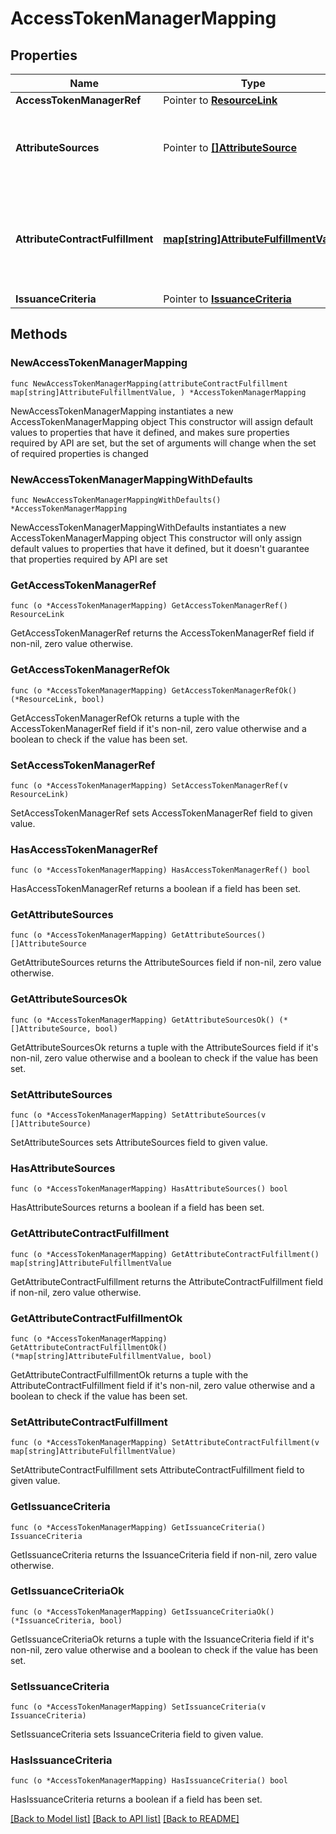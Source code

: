 # AccessTokenManagerMapping

## Properties

Name | Type | Description | Notes
------------ | ------------- | ------------- | -------------
**AccessTokenManagerRef** | Pointer to [**ResourceLink**](ResourceLink.md) |  | [optional] 
**AttributeSources** | Pointer to [**[]AttributeSource**](AttributeSource.md) | A list of configured data stores to look up attributes from. | [optional] 
**AttributeContractFulfillment** | [**map[string]AttributeFulfillmentValue**](AttributeFulfillmentValue.md) | A list of mappings from attribute names to their fulfillment values. | 
**IssuanceCriteria** | Pointer to [**IssuanceCriteria**](IssuanceCriteria.md) |  | [optional] 

## Methods

### NewAccessTokenManagerMapping

`func NewAccessTokenManagerMapping(attributeContractFulfillment map[string]AttributeFulfillmentValue, ) *AccessTokenManagerMapping`

NewAccessTokenManagerMapping instantiates a new AccessTokenManagerMapping object
This constructor will assign default values to properties that have it defined,
and makes sure properties required by API are set, but the set of arguments
will change when the set of required properties is changed

### NewAccessTokenManagerMappingWithDefaults

`func NewAccessTokenManagerMappingWithDefaults() *AccessTokenManagerMapping`

NewAccessTokenManagerMappingWithDefaults instantiates a new AccessTokenManagerMapping object
This constructor will only assign default values to properties that have it defined,
but it doesn't guarantee that properties required by API are set

### GetAccessTokenManagerRef

`func (o *AccessTokenManagerMapping) GetAccessTokenManagerRef() ResourceLink`

GetAccessTokenManagerRef returns the AccessTokenManagerRef field if non-nil, zero value otherwise.

### GetAccessTokenManagerRefOk

`func (o *AccessTokenManagerMapping) GetAccessTokenManagerRefOk() (*ResourceLink, bool)`

GetAccessTokenManagerRefOk returns a tuple with the AccessTokenManagerRef field if it's non-nil, zero value otherwise
and a boolean to check if the value has been set.

### SetAccessTokenManagerRef

`func (o *AccessTokenManagerMapping) SetAccessTokenManagerRef(v ResourceLink)`

SetAccessTokenManagerRef sets AccessTokenManagerRef field to given value.

### HasAccessTokenManagerRef

`func (o *AccessTokenManagerMapping) HasAccessTokenManagerRef() bool`

HasAccessTokenManagerRef returns a boolean if a field has been set.

### GetAttributeSources

`func (o *AccessTokenManagerMapping) GetAttributeSources() []AttributeSource`

GetAttributeSources returns the AttributeSources field if non-nil, zero value otherwise.

### GetAttributeSourcesOk

`func (o *AccessTokenManagerMapping) GetAttributeSourcesOk() (*[]AttributeSource, bool)`

GetAttributeSourcesOk returns a tuple with the AttributeSources field if it's non-nil, zero value otherwise
and a boolean to check if the value has been set.

### SetAttributeSources

`func (o *AccessTokenManagerMapping) SetAttributeSources(v []AttributeSource)`

SetAttributeSources sets AttributeSources field to given value.

### HasAttributeSources

`func (o *AccessTokenManagerMapping) HasAttributeSources() bool`

HasAttributeSources returns a boolean if a field has been set.

### GetAttributeContractFulfillment

`func (o *AccessTokenManagerMapping) GetAttributeContractFulfillment() map[string]AttributeFulfillmentValue`

GetAttributeContractFulfillment returns the AttributeContractFulfillment field if non-nil, zero value otherwise.

### GetAttributeContractFulfillmentOk

`func (o *AccessTokenManagerMapping) GetAttributeContractFulfillmentOk() (*map[string]AttributeFulfillmentValue, bool)`

GetAttributeContractFulfillmentOk returns a tuple with the AttributeContractFulfillment field if it's non-nil, zero value otherwise
and a boolean to check if the value has been set.

### SetAttributeContractFulfillment

`func (o *AccessTokenManagerMapping) SetAttributeContractFulfillment(v map[string]AttributeFulfillmentValue)`

SetAttributeContractFulfillment sets AttributeContractFulfillment field to given value.


### GetIssuanceCriteria

`func (o *AccessTokenManagerMapping) GetIssuanceCriteria() IssuanceCriteria`

GetIssuanceCriteria returns the IssuanceCriteria field if non-nil, zero value otherwise.

### GetIssuanceCriteriaOk

`func (o *AccessTokenManagerMapping) GetIssuanceCriteriaOk() (*IssuanceCriteria, bool)`

GetIssuanceCriteriaOk returns a tuple with the IssuanceCriteria field if it's non-nil, zero value otherwise
and a boolean to check if the value has been set.

### SetIssuanceCriteria

`func (o *AccessTokenManagerMapping) SetIssuanceCriteria(v IssuanceCriteria)`

SetIssuanceCriteria sets IssuanceCriteria field to given value.

### HasIssuanceCriteria

`func (o *AccessTokenManagerMapping) HasIssuanceCriteria() bool`

HasIssuanceCriteria returns a boolean if a field has been set.


[[Back to Model list]](../README.md#documentation-for-models) [[Back to API list]](../README.md#documentation-for-api-endpoints) [[Back to README]](../README.md)


